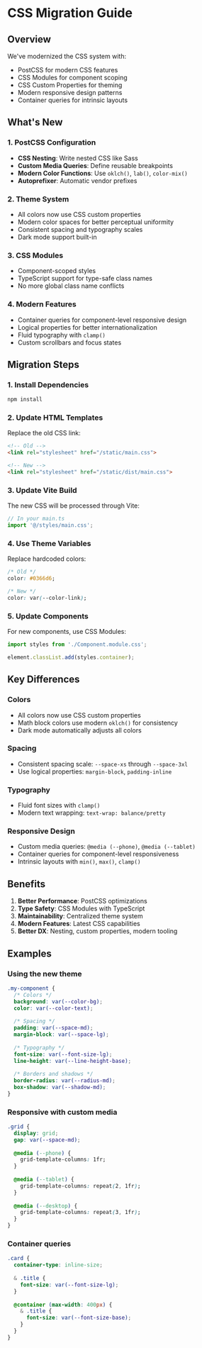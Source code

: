 # CSS Migration Guide

## Overview

We've modernized the CSS system with:
- PostCSS for modern CSS features
- CSS Modules for component scoping
- CSS Custom Properties for theming
- Modern responsive design patterns
- Container queries for intrinsic layouts

## What's New

### 1. PostCSS Configuration
- **CSS Nesting**: Write nested CSS like Sass
- **Custom Media Queries**: Define reusable breakpoints
- **Modern Color Functions**: Use `oklch()`, `lab()`, `color-mix()`
- **Autoprefixer**: Automatic vendor prefixes

### 2. Theme System
- All colors now use CSS custom properties
- Modern color spaces for better perceptual uniformity
- Consistent spacing and typography scales
- Dark mode support built-in

### 3. CSS Modules
- Component-scoped styles
- TypeScript support for type-safe class names
- No more global class name conflicts

### 4. Modern Features
- Container queries for component-level responsive design
- Logical properties for better internationalization
- Fluid typography with `clamp()`
- Custom scrollbars and focus states

## Migration Steps

### 1. Install Dependencies
```bash
npm install
```

### 2. Update HTML Templates
Replace the old CSS link:
```html
<!-- Old -->
<link rel="stylesheet" href="/static/main.css">

<!-- New -->
<link rel="stylesheet" href="/static/dist/main.css">
```

### 3. Update Vite Build
The new CSS will be processed through Vite:
```javascript
// In your main.ts
import '@/styles/main.css';
```

### 4. Use Theme Variables
Replace hardcoded colors:
```css
/* Old */
color: #0366d6;

/* New */
color: var(--color-link);
```

### 5. Update Components
For new components, use CSS Modules:
```typescript
import styles from './Component.module.css';

element.classList.add(styles.container);
```

## Key Differences

### Colors
- All colors now use CSS custom properties
- Math block colors use modern `oklch()` for consistency
- Dark mode automatically adjusts all colors

### Spacing
- Consistent spacing scale: `--space-xs` through `--space-3xl`
- Use logical properties: `margin-block`, `padding-inline`

### Typography
- Fluid font sizes with `clamp()`
- Modern text wrapping: `text-wrap: balance/pretty`

### Responsive Design
- Custom media queries: `@media (--phone)`, `@media (--tablet)`
- Container queries for component-level responsiveness
- Intrinsic layouts with `min()`, `max()`, `clamp()`

## Benefits

1. **Better Performance**: PostCSS optimizations
2. **Type Safety**: CSS Modules with TypeScript
3. **Maintainability**: Centralized theme system
4. **Modern Features**: Latest CSS capabilities
5. **Better DX**: Nesting, custom properties, modern tooling

## Examples

### Using the new theme
```css
.my-component {
  /* Colors */
  background: var(--color-bg);
  color: var(--color-text);
  
  /* Spacing */
  padding: var(--space-md);
  margin-block: var(--space-lg);
  
  /* Typography */
  font-size: var(--font-size-lg);
  line-height: var(--line-height-base);
  
  /* Borders and shadows */
  border-radius: var(--radius-md);
  box-shadow: var(--shadow-md);
}
```

### Responsive with custom media
```css
.grid {
  display: grid;
  gap: var(--space-md);
  
  @media (--phone) {
    grid-template-columns: 1fr;
  }
  
  @media (--tablet) {
    grid-template-columns: repeat(2, 1fr);
  }
  
  @media (--desktop) {
    grid-template-columns: repeat(3, 1fr);
  }
}
```

### Container queries
```css
.card {
  container-type: inline-size;
  
  & .title {
    font-size: var(--font-size-lg);
  }
  
  @container (max-width: 400px) {
    & .title {
      font-size: var(--font-size-base);
    }
  }
}
```